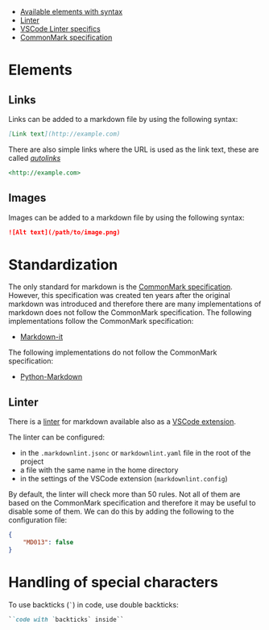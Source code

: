 - [Available elements with syntax](https://commonmark.org/help/)
- [Linter](https://github.com/DavidAnson/markdownlint)
- [VSCode Linter specifics](https://github.com/DavidAnson/vscode-markdownlint)
- [CommonMark specification](https://spec.commonmark.org/0.31.2/)

# Elements

## Links
Links can be added to a markdown file by using the following syntax:
```markdown
[Link text](http://example.com)
```

There are also simple links where the URL is used as the link text, these are called *[autolinks](https://spec.commonmark.org/0.31.2/#autolink)*
```markdown
<http://example.com>
```

## Images
Images can be added to a markdown file by using the following syntax:
```markdown
![Alt text](/path/to/image.png)
```


# Standardization
The only standard for markdown is the [CommonMark specification](https://commonmark.org). However, this specification was created ten years after the original markdown was introduced and therefore there are many implementations of markdown does not follow the CommonMark specification. The following implementations follow the CommonMark specification:

- [Markdown-it](https://markdown-it.github.io/)

The following implementations do not follow the CommonMark specification:

- [Python-Markdown](https://python-markdown.github.io/)

## Linter
There is a [linter](https://github.com/DavidAnson/markdownlint) for markdown available also as a [VSCode extension](https://github.com/DavidAnson/vscode-markdownlint).

The linter can be configured:

- in the `.markdownlint.jsonc` or `markdownlint.yaml` file in the root of the project
- a file with the same name in the home directory
- in the settings of the VSCode extension (`markdownlint.config`)

By default, the linter will check more than 50 rules. Not all of them are based on the CommonMark specification and therefore it may be useful to disable some of them. We can do this by adding the following to the configuration file:
```json
{
    "MD013": false
}
```

# Handling of special characters

To use backticks (`` ` ``) in code, use double backticks:
```markdown
``code with `backticks` inside``
```
